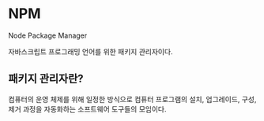 # NPM

Node Package Manager

자바스크립트 프로그래밍 언어를 위한 패키지 관리자이다.

## 패키지 관리자란?

컴퓨터의 운영 체제를 위해 일정한 방식으로 컴퓨터 프로그램의 설치, 업그레이드, 구성, 제거 과정을 자동화하는 소프트웨어 도구들의 모임이다.